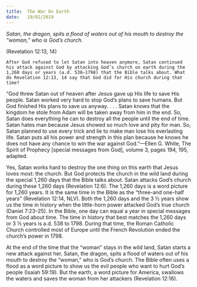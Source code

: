```yaml
---
title:  The War On Earth
date:   19/02/2019
---
```


_Satan, the dragon, spits a flood of waters out of his mouth to destroy the “woman,” who is God’s church._

(Revelation 12:13, 14)

`After God refused to let Satan into heaven anymore, Satan continued his attack against God by attacking God’s church on earth during the 1,260 days or years (a.d. 538–1798) that the Bible talks about. What do Revelation 12:13, 14 say that God did for His church during that time?`

“God threw Satan out of heaven after Jesus gave up His life to save His people. Satan worked very hard to stop God’s plans to save humans. But God finished His plans to save us anyway. . . . Satan knows that the kingdom he stole from Adam will be taken away from him in the end. So, Satan does everything he can to destroy all the people until the end of time. Satan hates man because Jesus showed so much love and pity for man. So, Satan planned to use every trick and lie to make man lose his everlasting life. Satan puts all his power and strength in this plan because he knows he does not have any chance to win the war against God.”—Ellen G. White, The Spirit of Prophecy [special messages from God], volume 3, pages 194, 195, adapted.

Yes, Satan works hard to destroy the one thing on this earth that Jesus loves most: the church. But God protects the church in the wild land during the special 1,260 days that the Bible talks about. Satan attacks God’s church during these 1,260 days (Revelation 12:6). The 1,260 days is a word picture for 1,260 years. It is the same time in the Bible as the “three-and one-half years” (Revelation 12:14, NLV). Both the 1,260 days and the 3 ½ years show us the time in history when the little-horn power attacked God’s true church (Daniel 7:23–25). In the Bible, one day can equal a year in special messages from God about time. The time in history that best matches the 1,260 days or 3 ½ years is a.d. 538 to 1798. During that time, the Roman Catholic Church controlled most of Europe until the French Revolution ended the church’s power in 1798.

At the end of the time that the “woman” stays in the wild land, Satan starts a new attack against her. Satan, the dragon, spits a flood of waters out of his mouth to destroy the “woman,” who is God’s church. The Bible often uses a flood as a word picture to show us the evil people who want to hurt God’s people (Isaiah 59:19). But the earth, a word picture for America, swallows the waters and saves the woman from her attackers (Revelation 12:16).
